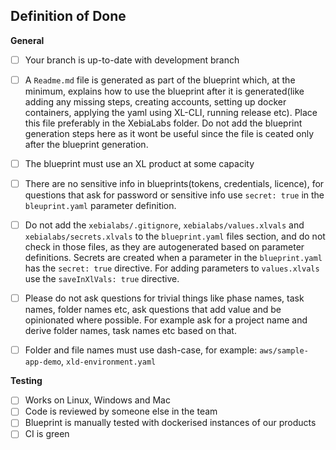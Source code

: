 ## Definition of Done

**General**
 - [ ] Your branch is up-to-date with development branch
 - [ ] A `Readme.md` file is generated as part of the blueprint which, at the minimum, explains how to use the blueprint after it is generated(like adding any missing steps, creating accounts, setting up docker containers, applying the yaml using XL-CLI, running release etc). Place this file preferably in the XebiaLabs folder. Do not add the blueprint generation steps here as it wont be useful since the file is ceated only after the blueprint generation.
 - [ ] The blueprint must use an XL product at some capacity
 - [ ] There are no sensitive info in blueprints(tokens, credentials, licence), for questions that ask for password or sensitive info use `secret: true` in the `bleuprint.yaml` parameter definition.
 - [ ] Do not add the `xebialabs/.gitignore`, `xebialabs/values.xlvals` and `xebialabs/secrets.xlvals` to the `blueprint.yaml` files section, and do not check in those files, as they are autogenerated based on parameter definitions. Secrets are created when a parameter in the `blueprint.yaml` has the `secret: true` directive. For adding parameters to `values.xlvals` use the `saveInXlVals: true` directive.
 - [ ] Please do not ask questions for trivial things like phase names, task names, folder names etc, ask questions that add value and be opinionated where possible. For example ask for a project name and derive folder names, task names etc based on that.
 - [ ] Folder and file names must use dash-case, for example: `aws/sample-app-demo`, `xld-environment.yaml`
 
 
 
**Testing**
- [ ] Works on Linux, Windows and Mac
- [ ] Code is reviewed by someone else in the team
- [ ] Blueprint is manually tested with dockerised instances of our products
- [ ] CI is green
